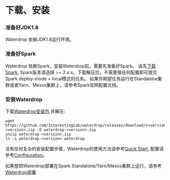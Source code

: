 # 下载、安装

### 准备好JDK1.8

Waterdrop 依赖JDK1.8运行环境。

### 准备好Spark
 
Waterdrop 依赖Spark，安装Waterdrop前，需要先准备好Spark。
请先[下载Spark](http://spark.apache.org/downloads.html), Spark版本请选择 >= 2.x.x。下载解压后，不需要做任何配置即可提交Spark deploy-mode = local模式的任务。
如果你期望任务运行在Standalone集群或者Yarn、Mesos集群上，请参考Spark官网配置文档。

### 安装Waterdrop

下载[Waterdrop安装包](https://github.com/InterestingLab/waterdrop/releases) 并解压:

```
wget https://github.com/InterestingLab/waterdrop/releases/download/v<version>/waterdrop-<version>.zip -O waterdrop-<version>.zip
unzip waterdrop-<version>.zip
ln -s waterdrop-<version> waterdrop
```

没有任何复杂的安装配置步骤，Waterdrop的使用方法请参考[Quick Start](/zh-cn/quick-start.md), 配置请参考[Configuration](/zh-cn/configuration/base)。

如果想把Waterdrop部署在Spark Standalone/Yarn/Mesos集群上运行，请参考[Waterdrop部署](/zh-cn/deployment)

